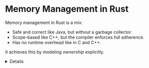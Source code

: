 # Memory Management in Rust

Memory management in Rust is a mix:

* Safe and correct like Java, but without a garbage collector.
* Scope-based like C++, but the compiler enforces full adherence.
* Has no runtime overhead like in C and C++.

It achieves this by modeling _ownership_ explicitly.

<details>

Key points: 
* Rust’s most unique feature 
* Allows memory safety guarantees without needing a garbage collector
  * “knowing that the main purpose of ownership is to manage heap data can help explain why it works the way it does”
* Rules: 
  * Each value has an owner (e.g., a variable)
  * There can only be one owner at a time.
  * The the owner goes out of scope the value is dropped. 
</details>
